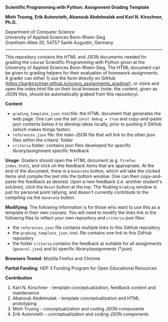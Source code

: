 **Scientific Programming with Python: Assignment Grading Template**

**Minh Truong, Erik Autenrieth, Abanoub Abdelmalak and Karl N. Kirschner, Ph.D.**

Department of Computer Science<br>
University of Applied Sciences Bonn-Rhein-Sieg<br>
Grantham-Allee 20, 54757 Sankt Augustin, Germany

---

This repository contains the HTML and JSON documents needed for grading the course Scientific Programming with Python given at the University of Applied Sciences Bonn-Rhein-Sieg. The HTML document can be given to grading helpers for their evaluation of homework assignments. A grader can either 1) use the form directly on GitHub (https://karlkirschner.github.io/scipro_assignments_grading/), or clone and open the index.html file on their local browser (note: the content, given as JSON files, should be automatically grabed from this repository).

**Content**
- `grading_template_json.html`file: the HTML document that generates the web page. One can use the set `const debug = true` and copy-and-paste json contents below it to develop ideas locally, prior to pushing it GitHub (which makes things faster).
-  `references.json` file: the main JSON file that will link to the other json files within the criteria` folder
- `criteria` folder: contains json files developed for specific library/assignment specific feedback

**Usage**: Graders should open the HTML document (e.g. `firefox index.html`), and click on the feedback items that are appropriate. At the end of the document, there is a `Generate` button, which will take the clicked items and compile the text into the bottom window. One can then copy-and-paste the feedback as desired. Upon a new feedback (i.e. another student's solution), click the `Reset` button at the top. The floating `Grading` window is just for personal point tallying, and doesn't currently contribute to the compiling via the `Generate` button.

**Modifying**: The following information is for those who want to use this as a template in their own courses. You will need to modify the links link in the following files to reflect your own repository and `criteria` json files:
 - the `references.json` file contains multiple links to this GitHub repository
 - the `grading_template_json.html` file contains one link to this GitHub repository
 - the folder `criteria` contains the feedback a) suitable for all assignments (`general.json`) and b) specific library/assignments (*.json)

**Browsers Tested**: Mozilla Firefox and Chrome

**Partial Funding**: HEP 3 Funding Program for Open Educational Resources

**Contribution**
1. Karl N. Kirschner - template conceptualization, feedback content and maintenance
2. Abanoub Abdelmalak - template conceptualization and HTML prototyping
3. Minh Truong - conceptualization and coding JSON components
4. Erik Autenrieth - conceptualization and coding JSON components
